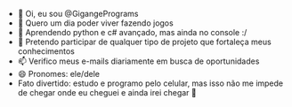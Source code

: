 - 👋 Oi, eu sou @GigangePrograms
- 👀 Quero um dia poder viver fazendo jogos
- 🌱 Aprendendo python e c# avançado, mas ainda no console :/
- 💞️ Pretendo participar de qualquer tipo de projeto que fortaleça meus conhecimentos
- 📫 Verifico meus e-mails diariamente em busca de oportunidades
- 😄 Pronomes: ele/dele
- Fato divertido: estudo e programo pelo celular, mas isso não me impede de chegar onde eu cheguei e ainda irei chegar 💪

<!---
GigangePrograms/GigangePrograms is a ✨ special ✨ repository because its `README.md` (this file) appears on your GitHub profile.
You can click the Preview link to take a look at your changes.
--->
